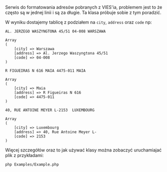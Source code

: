 Serwis do formatowania adresów pobranych z VIES'ia, problemem jest to że często są w jednej linii i są za długie. Ta klasa próbuje sobie z tym poradzić.

W wyniku dostajemy tablicę z podziałem na ``city``, ``address`` oraz ``code`` np:

```
AL. JERZEGO WASZYNGTONA 45/51 04-008 WARSZAWA

Array
(
    [city] => Warszawa
    [address] => Al. Jerzego Waszyngtona 45/51
    [code] => 04-008
)
```

```
R FIGUEIRAS N 616 MAIA 4475-011 MAIA

Array
(
    [city] => Maia
    [address] => R Figueiras N 616
    [code] => 4475-011
)
```

```
40, RUE ANTOINE MEYER L-2153  LUXEMBOURG

Array
(
    [city] => Luxembourg
    [address] => 40, Rue Antoine Meyer L-
    [code] => 2153
)
```

Więcej szczegółów oraz to jak używać klasy można zobaczyć uruchamiajać plik z przykładami:
```
php Examples/Example.php
```